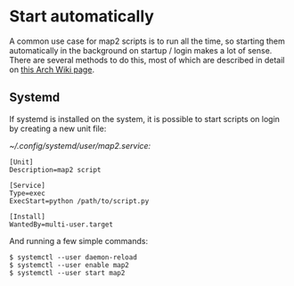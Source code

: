 # Start automatically

A common use case for map2 scripts is to run all the time, so starting them
automatically in the background on startup / login makes a lot of sense.  
There are several methods to do this, most of which are described in detail on
[this Arch Wiki page](https://wiki.archlinux.org/title/Autostarting).

## Systemd

If systemd is installed on the system, it is possible to start scripts on login
by creating a new unit file:

*~/.config/systemd/user/map2.service:*

```
[Unit]
Description=map2 script

[Service]
Type=exec
ExecStart=python /path/to/script.py

[Install]
WantedBy=multi-user.target
```

And running a few simple commands:

```
$ systemctl --user daemon-reload
$ systemctl --user enable map2
$ systemctl --user start map2
```
